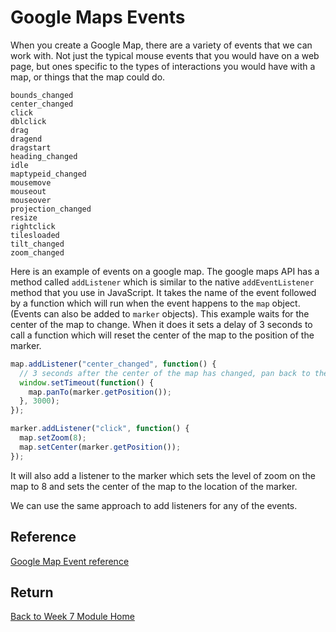 # Google Maps Events

When you create a Google Map, there are a variety of events that we can work with. Not just the typical mouse events that you would have on a web page, but ones specific to the types of interactions you would have with a map, or things that the map could do.

```
bounds_changed
center_changed
click
dblclick
drag
dragend
dragstart
heading_changed
idle
maptypeid_changed
mousemove
mouseout
mouseover
projection_changed
resize
rightclick
tilesloaded
tilt_changed
zoom_changed
```

Here is an example of events on a google map. The google maps API has a method called `addListener` which is similar to the native `addEventListener` method that you use in JavaScript. It takes the name of the event followed by a function which will run when the event happens to the `map` object. (Events can also be added to `marker` objects). This example waits for the center of the map to change. When it does it sets a delay of 3 seconds to call a function which will reset the center of the map to the position of the marker.

```js
map.addListener("center_changed", function() {
  // 3 seconds after the center of the map has changed, pan back to the marker.
  window.setTimeout(function() {
    map.panTo(marker.getPosition());
  }, 3000);
});

marker.addListener("click", function() {
  map.setZoom(8);
  map.setCenter(marker.getPosition());
});
```

It will also add a listener to the marker which sets the level of zoom on the map to 8 and sets the center of the map to the location of the marker.

We can use the same approach to add listeners for any of the events.

## Reference

[Google Map Event reference](https://developers.google.com/maps/documentation/javascript/events)

## Return

[Back to Week 7 Module Home](./README.md)

